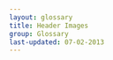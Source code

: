 ```yaml
---
layout: glossary
title: Header Images
group: Glossary
last-updated: 07-02-2013
---
```



<!-- This Page exists for the creation of the sub-menu only and is not displayed on the site -->